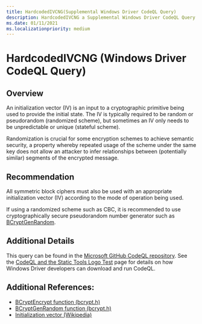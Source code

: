 ```yaml
---
title: HardcodedIVCNG(Supplemental Windows Driver CodeQL Query)
description: HardcodedIVCNG a Supplemental Windows Driver CodeQL Query
ms.date: 01/11/2021
ms.localizationpriority: medium
---
```


# HardcodedIVCNG (Windows Driver CodeQL Query)

## Overview

An initialization vector (IV) is an input to a cryptographic primitive being used to provide the initial state. The IV is typically required to be random or pseudorandom (randomized scheme), but sometimes an IV only needs to be unpredictable or unique (stateful scheme).

Randomization is crucial for some encryption schemes to achieve semantic security, a property whereby repeated usage of the scheme under the same key does not allow an attacker to infer relationships between (potentially similar) segments of the encrypted message.

## Recommendation

All symmetric block ciphers must also be used with an appropriate initialization vector (IV) according to the mode of operation being used.

If using a randomized scheme such as CBC, it is recommended to use cryptographically secure pseudorandom number generator such as [BCryptGenRandom](/windows/win32/api/bcrypt/nf-bcrypt-bcryptgenrandom).

## Additional Details

This query can be found in the [Microsoft GitHub CodeQL repository](https://github.com/microsoft/Windows-Driver-Developer-Supplemental-Tools).  See the [CodeQL and the Static Tools Logo Test](./static-tools-and-codeql.md) page for details on how Windows Driver developers can download and run CodeQL.

## Additional References:

- [BCryptEncrypt function (bcrypt.h)](/windows/win32/api/bcrypt/nf-bcrypt-bcryptencrypt)
- [BCryptGenRandom function (bcrypt.h)](/windows/win32/api/bcrypt/nf-bcrypt-bcryptgenrandom)
- [Initialization vector (Wikipedia)](https://en.wikipedia.org/wiki/Initialization_vector)

